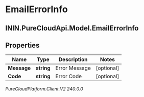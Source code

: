 # EmailErrorInfo

## ININ.PureCloudApi.Model.EmailErrorInfo

## Properties

|Name | Type | Description | Notes|
|------------ | ------------- | ------------- | -------------|
| **Message** | **string** | Error Message | [optional] |
| **Code** | **string** | Error Code | [optional] |



_PureCloudPlatform.Client.V2 240.0.0_
